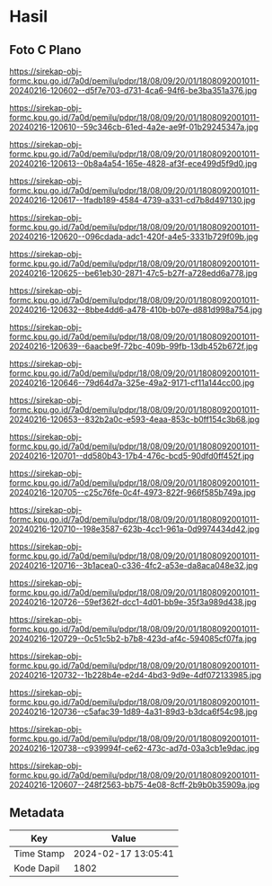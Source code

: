 # Hasil

## Foto C Plano

https://sirekap-obj-formc.kpu.go.id/7a0d/pemilu/pdpr/18/08/09/20/01/1808092001011-20240216-120602--d5f7e703-d731-4ca6-94f6-be3ba351a376.jpg

https://sirekap-obj-formc.kpu.go.id/7a0d/pemilu/pdpr/18/08/09/20/01/1808092001011-20240216-120610--59c346cb-61ed-4a2e-ae9f-01b29245347a.jpg

https://sirekap-obj-formc.kpu.go.id/7a0d/pemilu/pdpr/18/08/09/20/01/1808092001011-20240216-120613--0b8a4a54-165e-4828-af3f-ece499d5f9d0.jpg

https://sirekap-obj-formc.kpu.go.id/7a0d/pemilu/pdpr/18/08/09/20/01/1808092001011-20240216-120617--1fadb189-4584-4739-a331-cd7b8d497130.jpg

https://sirekap-obj-formc.kpu.go.id/7a0d/pemilu/pdpr/18/08/09/20/01/1808092001011-20240216-120620--096cdada-adc1-420f-a4e5-3331b729f09b.jpg

https://sirekap-obj-formc.kpu.go.id/7a0d/pemilu/pdpr/18/08/09/20/01/1808092001011-20240216-120625--be61eb30-2871-47c5-b27f-a728edd6a778.jpg

https://sirekap-obj-formc.kpu.go.id/7a0d/pemilu/pdpr/18/08/09/20/01/1808092001011-20240216-120632--8bbe4dd6-a478-410b-b07e-d881d998a754.jpg

https://sirekap-obj-formc.kpu.go.id/7a0d/pemilu/pdpr/18/08/09/20/01/1808092001011-20240216-120639--6aacbe9f-72bc-409b-99fb-13db452b672f.jpg

https://sirekap-obj-formc.kpu.go.id/7a0d/pemilu/pdpr/18/08/09/20/01/1808092001011-20240216-120646--79d64d7a-325e-49a2-9171-cf11a144cc00.jpg

https://sirekap-obj-formc.kpu.go.id/7a0d/pemilu/pdpr/18/08/09/20/01/1808092001011-20240216-120653--832b2a0c-e593-4eaa-853c-b0ff154c3b68.jpg

https://sirekap-obj-formc.kpu.go.id/7a0d/pemilu/pdpr/18/08/09/20/01/1808092001011-20240216-120701--dd580b43-17b4-476c-bcd5-90dfd0ff452f.jpg

https://sirekap-obj-formc.kpu.go.id/7a0d/pemilu/pdpr/18/08/09/20/01/1808092001011-20240216-120705--c25c76fe-0c4f-4973-822f-966f585b749a.jpg

https://sirekap-obj-formc.kpu.go.id/7a0d/pemilu/pdpr/18/08/09/20/01/1808092001011-20240216-120710--198e3587-623b-4cc1-961a-0d9974434d42.jpg

https://sirekap-obj-formc.kpu.go.id/7a0d/pemilu/pdpr/18/08/09/20/01/1808092001011-20240216-120716--3b1acea0-c336-4fc2-a53e-da8aca048e32.jpg

https://sirekap-obj-formc.kpu.go.id/7a0d/pemilu/pdpr/18/08/09/20/01/1808092001011-20240216-120726--59ef362f-dcc1-4d01-bb9e-35f3a989d438.jpg

https://sirekap-obj-formc.kpu.go.id/7a0d/pemilu/pdpr/18/08/09/20/01/1808092001011-20240216-120729--0c51c5b2-b7b8-423d-af4c-594085cf07fa.jpg

https://sirekap-obj-formc.kpu.go.id/7a0d/pemilu/pdpr/18/08/09/20/01/1808092001011-20240216-120732--1b228b4e-e2d4-4bd3-9d9e-4df072133985.jpg

https://sirekap-obj-formc.kpu.go.id/7a0d/pemilu/pdpr/18/08/09/20/01/1808092001011-20240216-120736--c5afac39-1d89-4a31-89d3-b3dca6f54c98.jpg

https://sirekap-obj-formc.kpu.go.id/7a0d/pemilu/pdpr/18/08/09/20/01/1808092001011-20240216-120738--c939994f-ce62-473c-ad7d-03a3cb1e9dac.jpg

https://sirekap-obj-formc.kpu.go.id/7a0d/pemilu/pdpr/18/08/09/20/01/1808092001011-20240216-120607--248f2563-bb75-4e08-8cff-2b9b0b35909a.jpg


## Metadata

| Key        | Value               |
| ---------- | ------------------- |
| Time Stamp | 2024-02-17 13:05:41 |
| Kode Dapil | 1802                |



